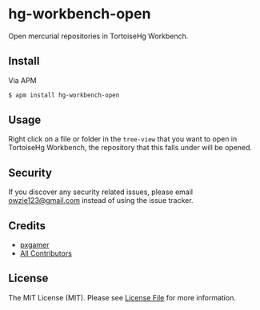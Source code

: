 # hg-workbench-open

Open mercurial repositories in TortoiseHg Workbench.

## Install

Via APM

```bash
$ apm install hg-workbench-open
```

## Usage

Right click on a file or folder in the `tree-view` that you want to open in TortoiseHg Workbench, the repository that this falls under will be opened.

## Security

If you discover any security related issues, please email owzie123@gmail.com instead of using the issue tracker.

## Credits

- [pxgamer][link-author]
- [All Contributors][link-contributors]

## License

The MIT License (MIT). Please see [License File](LICENSE.md) for more information.

[link-author]: https://github.com/pxgamer
[link-contributors]: ../../contributors
